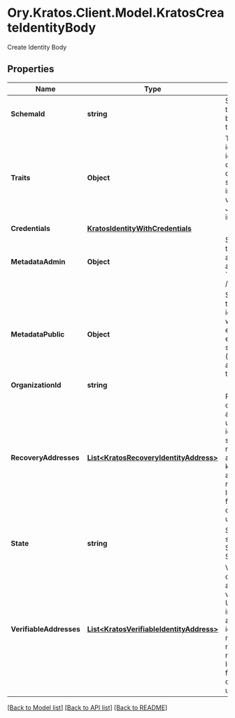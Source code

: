 # Ory.Kratos.Client.Model.KratosCreateIdentityBody
Create Identity Body

## Properties

Name | Type | Description | Notes
------------ | ------------- | ------------- | -------------
**SchemaId** | **string** | SchemaID is the ID of the JSON Schema to be used for validating the identity&#39;s traits. | 
**Traits** | **Object** | Traits represent an identity&#39;s traits. The identity is able to create, modify, and delete traits in a self-service manner. The input will always be validated against the JSON Schema defined in &#x60;schema_url&#x60;. | 
**Credentials** | [**KratosIdentityWithCredentials**](KratosIdentityWithCredentials.md) |  | [optional] 
**MetadataAdmin** | **Object** | Store metadata about the user which is only accessible through admin APIs such as &#x60;GET /admin/identities/&lt;id&gt;&#x60;. | [optional] 
**MetadataPublic** | **Object** | Store metadata about the identity which the identity itself can see when calling for example the session endpoint. Do not store sensitive information (e.g. credit score) about the identity in this field. | [optional] 
**OrganizationId** | **string** |  | [optional] 
**RecoveryAddresses** | [**List&lt;KratosRecoveryIdentityAddress&gt;**](KratosRecoveryIdentityAddress.md) | RecoveryAddresses contains all the addresses that can be used to recover an identity.  Use this structure to import recovery addresses for an identity. Please keep in mind that the address needs to be represented in the Identity Schema or this field will be overwritten on the next identity update. | [optional] 
**State** | **string** | State is the identity&#39;s state. active StateActive inactive StateInactive | [optional] 
**VerifiableAddresses** | [**List&lt;KratosVerifiableIdentityAddress&gt;**](KratosVerifiableIdentityAddress.md) | VerifiableAddresses contains all the addresses that can be verified by the user.  Use this structure to import verified addresses for an identity. Please keep in mind that the address needs to be represented in the Identity Schema or this field will be overwritten on the next identity update. | [optional] 

[[Back to Model list]](../../README.md#documentation-for-models) [[Back to API list]](../../README.md#documentation-for-api-endpoints) [[Back to README]](../../README.md)

